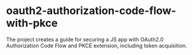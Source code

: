 # oauth2-authorization-code-flow-with-pkce
The project creates a guide for securing a JS app with OAuth2.0 Authorization Code Flow and PKCE extension, including token acquisition.
